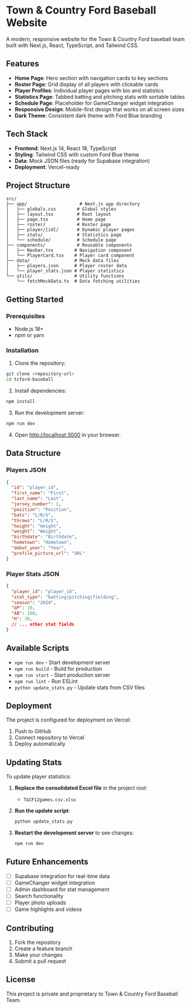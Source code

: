 # Town & Country Ford Baseball Website

A modern, responsive website for the Town & Country Ford baseball team built with Next.js, React, TypeScript, and Tailwind CSS.

## Features

- **Home Page**: Hero section with navigation cards to key sections
- **Roster Page**: Grid display of all players with clickable cards
- **Player Profiles**: Individual player pages with bio and statistics
- **Statistics Page**: Tabbed batting and pitching stats with sortable tables
- **Schedule Page**: Placeholder for GameChanger widget integration
- **Responsive Design**: Mobile-first design that works on all screen sizes
- **Dark Theme**: Consistent dark theme with Ford Blue branding

## Tech Stack

- **Frontend**: Next.js 14, React 18, TypeScript
- **Styling**: Tailwind CSS with custom Ford Blue theme
- **Data**: Mock JSON files (ready for Supabase integration)
- **Deployment**: Vercel-ready

## Project Structure

```
src/
├── app/                    # Next.js app directory
│   ├── globals.css        # Global styles
│   ├── layout.tsx         # Root layout
│   ├── page.tsx           # Home page
│   ├── roster/            # Roster page
│   ├── player/[id]/       # Dynamic player pages
│   ├── stats/             # Statistics page
│   └── schedule/          # Schedule page
├── components/            # Reusable components
│   ├── Navbar.tsx        # Navigation component
│   └── PlayerCard.tsx    # Player card component
├── data/                 # Mock data files
│   ├── players.json      # Player roster data
│   └── player_stats.json # Player statistics
└── utils/                # Utility functions
    └── fetchMockData.ts  # Data fetching utilities
```

## Getting Started

### Prerequisites

- Node.js 18+ 
- npm or yarn

### Installation

1. Clone the repository:
```bash
git clone <repository-url>
cd tcford-baseball
```

2. Install dependencies:
```bash
npm install
```

3. Run the development server:
```bash
npm run dev
```

4. Open [http://localhost:3000](http://localhost:3000) in your browser.

## Data Structure

### Players JSON
```json
{
  "id": "player_id",
  "first_name": "First",
  "last_name": "Last", 
  "jersey_number": 1,
  "position": "Position",
  "bats": "L/R/S",
  "throws": "L/R/S",
  "height": "Height",
  "weight": "Weight",
  "birthdate": "Birthdate",
  "hometown": "Hometown",
  "debut_year": "Year",
  "profile_picture_url": "URL"
}
```

### Player Stats JSON
```json
{
  "player_id": "player_id",
  "stat_type": "batting|pitching|fielding",
  "season": "2024",
  "GP": 10,
  "AB": 100,
  "H": 30,
  // ... other stat fields
}
```

## Available Scripts

- `npm run dev` - Start development server
- `npm run build` - Build for production
- `npm run start` - Start production server
- `npm run lint` - Run ESLint
- `python update_stats.py` - Update stats from CSV files

## Deployment

The project is configured for deployment on Vercel:

1. Push to GitHub
2. Connect repository to Vercel
3. Deploy automatically

## Updating Stats

To update player statistics:

1. **Replace the consolidated Excel file** in the project root:
   - `T&CF12games.csv.xlsx`

2. **Run the update script**:
   ```bash
   python update_stats.py
   ```

3. **Restart the development server** to see changes:
   ```bash
   npm run dev
   ```

## Future Enhancements

- [ ] Supabase integration for real-time data
- [ ] GameChanger widget integration
- [ ] Admin dashboard for stat management
- [ ] Search functionality
- [ ] Player photo uploads
- [ ] Game highlights and videos

## Contributing

1. Fork the repository
2. Create a feature branch
3. Make your changes
4. Submit a pull request

## License

This project is private and proprietary to Town & Country Ford Baseball Team. 